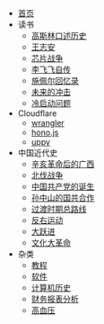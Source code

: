 - [首页](index.md)
- 读书
  - [高斯林口述历史](读书/高斯林口述历史)
  - [王志安](读书/王志安.md)
  - [芯片战争](读书/芯片战争.md)
  - [李飞飞自传](读书/李飞飞自传.md)
  - [施佩尔回忆录](读书/施佩尔回忆录.md)
  - [未来的冲击](读书/未来的冲击.md)
  - [冷启动问题](读书/冷启动问题.md)
- Cloudflare
  - [wrangler](cloudflare/wrangler.md)
  - [hono.js](Cloudflare/hono.js.md)
  - [uppy](Cloudflare/uppy.md)
- 中国近代史
  - [辛亥革命后的广西](中国近代史/辛亥革命后的广西.md)
  - [北伐战争](中国近代史/北伐战争.md)
  - [中国共产党的诞生](中国近代史/中国共产党的诞生.md)
  - [孙中山的国共合作](中国近代史/孙中山的国共合作.md)
  - [过渡时期总路线](中国近代史/过渡时期总路线)
  - [反右运动](中国近代史/反右运动.md)
  - [大跃进](中国近代史/大跃进.md)
  - [文化大革命](中国近代史/文化大革命.md)
- 杂类
	- [教程](杂类/教程)
	- [软件](杂类/软件)
	- [计算机历史](杂类/计算机历史)
	- [财务报表分析](杂类/财务报表分析.md)
	- [高血压](杂类/高血压.md)
